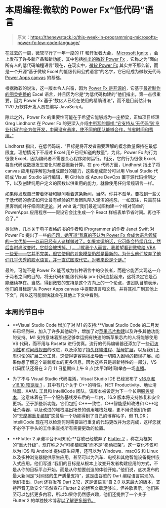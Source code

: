 # 本周编程:微软的 Power Fx“低代码”语言

> 原文：<https://thenewstack.io/this-week-in-programming-microsofts-power-fx-low-code-language/>

在过去的一周，微软举行了一年一度的 IT 和开发者大会， [Microsoft Ignite](https://myignite.microsoft.com/home) ，会上发布了许多新产品和新功能，其中包括[推出的微软 Power Fx](https://powerapps.microsoft.com/en-us/blog/introducing-microsoft-power-fx-the-low-code-programming-language-for-everyone/) ，它称之为“面向所有人的低代码编程语言”现在，在现实中，[微软 Power Fx](https://aka.ms/PowerFxDocs) 其实并不那么新，而是一个开源“基于微软 Excel 的低级代码公式语言”的名字，它已经成为微软无代码 [Power Apps canvas](https://docs.microsoft.com/en-us/powerapps/maker/canvas-apps/getting-started) 的基础。

根据微软的说法，这一版本令人兴奋，因为 [Power Fx 是开源的](https://github.com/microsoft/power-fx)，它基于[最近制作的图灵完整的](https://thenewstack.io/microsoft-excel-becomes-a-programming-language/) Excel 语言，并且因为它是“为低代码构建的”他们指出，第一点很重要，因为 Power Fx 基于“数亿人已经在使用的精确语法”，而不是目前估计有 1170 万软件开发人员在编写 JavaScript。

除此之外，Power Fx 的重要性可能在于希望它能够成为一座桥梁，正如项目经理 Greg Lindhorst 在 Power Fx 的更深入介绍[中所写的那样:“它支持从‘无代码’到‘专业代码’的全方位开发，中间没有悬崖，使不同的团队能够合作，节省时间和费用。”](https://powerapps.microsoft.com/en-us/blog/what-is-microsoft-power-fx/)

Lindhorst 指出，在低代码端，“目标是将开发者需要理解的概念数量保持在最低限度，理想情况下不超过 Excel 用户已经知道的数量”，为此，Power Fx 的行为很像 Excel，因为编码者不需要关心程序如何运行。相反，它的行为很像 Excel，每当代码或数据发生变化时都要重新计算。在 pro 代码方面，Lindhorst 指出了将 canvas 应用程序解包为组成部分的能力，这些组成部分可以用 Visual Studio 代码或 Visual Studio 进行编辑，用 GitHub 或 Azure DevOps 置于源代码控制之下，以及创建纯用户定义的函数以供重用的能力，就像使用任何常规语言一样。

如果你发现自己带着怀疑和疑问看着这条新闻，当然，你并不孤单。要找到一些关于低代码的承诺如何让最有经验的开发团队陷入泥沼的抱怨，一如既往，只需前往黑客新闻并仔细阅读[评论](https://news.ycombinator.com/item?id=26324347)。对 whit 说:“我们最近试图构建一个相对简单的 PowerApps 应用程序——假设它会比生成一个 React 样板表单节省时间。再也不会了。”

类似地，几本关于电子表格的书的作者和 iProgrammer 的作者 Janet Swift 对 Power Fx 提出了一些[的问题，她写道“我真的不认为 Power Fx 会成为语言领域的一大优势——以前已经有人这样做过了。如果幸运的话，它可能会持续几年，然后当时尚改变时，它就会被拔掉。[……]就我个人而言，我希望看到微软给 VBA 一些爱——它并不完美，但它使用的对象模型仍然是最新的。为什么他们放弃了他们几乎优秀的胶水语言，并一直试图取代它。对我来说是个谜。”](https://www.i-programmer.info/news/98-languages/14392-microsofts-new-language-power-fx.html)

最终，可能不是 Power Fx 能否成为各种语言中的佼佼者，而是它能否实现这一介于两者之间的目的，将无代码和低级代码与 pro 代码连接起来，这将决定它是否能继续存在。当然，得到微软的支持是这个方向上的一个论点，该团队目前表示，他们的目标是“从 Power Apps canvas 中提取语言和文档，并将其推广到其他上下文”，所以这可能很快就会在其他上下文中看到。

## 本周的节目中

*   **Visual Studio Code 增加了对 M1 的支持:**Visual Studio Code 的二月发布已经到来，加入了许多其他软件，增加了对[苹果芯片构建](https://code.visualstudio.com/updates/v1_54#_apple-silicon)以及许多其他功能的支持。M1 支持意味着那些足够幸运拥有快速的新苹果芯片的人将能够使用 VS 代码，而不用与 Rosetta 进行仿真。流行的代码编辑器还添加了一些[可访问性](https://code.visualstudio.com/updates/v1_54#_accessibility)和[时间线视图](https://code.visualstudio.com/updates/v1_54#_timeline-view)的改进，以及添加了[持久终端进程](https://code.visualstudio.com/updates/v1_54#_retain-terminal-processes-on-window-reload)、[括号扩展](https://code.visualstudio.com/updates/v1_54#_brackets)，以及我们上周讨论的[扩展二分工具](https://code.visualstudio.com/updates/v1_54#_troubleshooting-extensions-blog-post)，这使得更容易找出导致一切陷入困境的错误扩展。如果你想了解这个最新版本的更多信息，因为这些只是最新特性的一部分，VS 代码团队还将在 3 月 11 日星期四上午 8 点(太平洋时间)举办一场[直播](https://code.visualstudio.com/livestream)。

*   为了不与 Visual Studio 代码混淆，Visual Studio IDE 已经发布了 [v16.9 和 v16.10 预览版 1](https://devblogs.microsoft.com/visualstudio/vs2019-v16-9-and-v16-10-preview-1/) ，其中有几个关于 C++的特性。NET Productivity、地址清除器、XAML 工具和 IntelliCode 团队。该版本被设定为下一个长期[服务版本](https://docs.microsoft.com/visualstudio/productinfo/vs-servicing-vs)，这意味着在下一个服务基线发布后的一年内，16.9 版本将支持修复和安全更新。至于那些新功能，它们包括 C++一致性、C++智能感知改进和 C++地址杀毒器，以及改进的堆栈溢出场景的调用堆栈处理，更不用说他们所谓的“[无摩擦重复编辑](https://devblogs.microsoft.com/visualstudio/repeated-edits-intellicode-suggestions-completion-list/)”这最后一个功能得到了自己的博客帖子，但 TLDR；IntelliCode 现在可以检测何时需要进行重复的代码更改并为您完成，这样您就不必停下手头的工作来查找所有需要更改的位置。

*   **Flutter 2 承诺平台不可知论:**谷歌已经放弃了 [Flutter 2](https://developers.googleblog.com/2021/03/announcing-flutter-2.html) ，称之为框架的“重大升级”，现在称之为“可移植框架”而不是“移动框架”。这一变化不仅可以为 iOS 和 Android 提供原生应用，还可以为 Windows、macOS 和 Linux 以及多种浏览器提供原生应用，甚至可以为汽车、电视和其他智能设备提供嵌入式应用。他们写道:“我们的目标是从根本上改变开发者构建应用的方式，不是从你的目标平台开始，而是从你想要创造的体验开始。”他们说，这次发布的最大新闻是“对网络的生产质量支持”，这是由谷歌的 Dart 编程语言实现的。他们指出，Dart 还将发布 Dart 2.12，这是该语言“自 2.0 以来最大的版本，支持声音无效安全”虽然宣布 Flutter 2 的博客文章足够长，但谷歌表示，他们甚至可以包括更多内容，所以如果你仍然感兴趣，他们还提供了一个关于 Flutter 2 的单独技术博客[以了解更多细节。](https://medium.com/flutter/whats-new-in-flutter-2-0-fe8e95ecc65)

<svg xmlns:xlink="http://www.w3.org/1999/xlink" viewBox="0 0 68 31" version="1.1"><title>Group</title> <desc>Created with Sketch.</desc></svg>